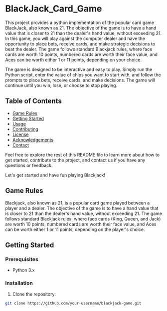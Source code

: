 # BlackJack_Card_Game
This project provides a python implementation of the popular card game BlackJack, also known as 21. The objective of the game is to have a hand value that is closer to 21 than the dealer's hand value, without exceeding 21. In this game, you will play against the computer dealer and have the opportunity to place bets, receive cards, and make strategic decisions to beat the dealer. The game follows standard Blackjack rules, where face cards are worth 10 points, numbered cards are worth their face value, and Aces can be worth either 1 or 11 points, depending on your choice.

The game is designed to be interactive and easy to play. Simply run the Python script, enter the value of chips you want to start with, and follow the prompts to place bets, receive cards, and make decisions. The game will continue until you win, lose, or choose to stop playing.  

## Table of Contents

- [Game Rules](#game-rules)
- [Getting Started](#getting-started)
- [Usage](#usage)
- [Contributing](#contributing)
- [License](#license)
- [Acknowledgements](#acknowledgements)
- [Contact](#contact)

Feel free to explore the rest of this README file to learn more about how to get started, contribute to the project, and contact us if you have any questions or feedback.

Let's get started and have fun playing Blackjack!

## Game Rules

Blackjack, also known as 21, is a popular card game played between a player and a dealer. The objective of the game is to have a hand value that is closer to 21 than the dealer's hand value, without exceeding 21. The game follows standard Blackjack rules, where face cards (King, Queen, and Jack) are worth 10 points, numbered cards are worth their face value, and Aces can be worth either 1 or 11 points, depending on the player's choice.

## Getting Started

### Prerequisites

- Python 3.x

### Installation

1. Clone the repository:

```bash
git clone https://github.com/your-username/blackjack-game.git

